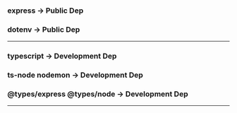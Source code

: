 ### express -> Public Dep

### dotenv -> Public Dep

----------------------------

### typescript  -> Development Dep

### ts-node nodemon -> Development Dep

### @types/express @types/node -> Development Dep

-----------------------------